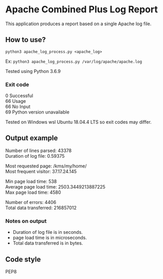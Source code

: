# Apache Combined Plus Log Report

This application produces a report based on a single Apache log file.

## How to use?

`python3 apache_log_process.py <apache_log>`

Ex: `python3 apache_log_process.py /var/log/apache/apache.log`

Tested using Python 3.6.9

### Exit code

0 Successful  
66 Usage  
66 No Input  
69 Python version unavailable  

Tested on Windows wsl Ubuntu 18.04.4 LTS so exit codes may differ.


## Output example

Number of lines parsed: 43378    
Duration of log file: 0.59375    

Most requested page: /kms/my/home/    
Most frequent visitor: 37.17.24.145    

Min page load time: 538    
Average page load time: 2503.3449213887225    
Max page load time: 4580    

Number of errors: 4406    
Total data transferred: 216857012    

### Notes on output

* Duration of log file is in seconds.
* page load time is in microseconds.
* Total data transferred is in bytes.

## Code style

PEP8
